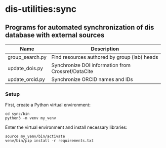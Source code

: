# dis-utilities:sync

## Programs for automated synchronization of dis database with external sources

| Name            | Description                                        |
| --------------- | -------------------------------------------------- |
| group_search.py | Find resources authored by group (lab) heads       |
| update_dois.py  | Synchronize DOI information from Crossref/DataCite |
| update_orcid.py | Synchronize ORCID names and IDs                    |

### Setup

First, create a Python virtual environment:

    cd sync/bin
    python3 -m venv my_venv

Enter the virtual environment and install necessary libraries:

    source my_venv/bin/activate
    venv/bin/pip install -r requirements.txt
